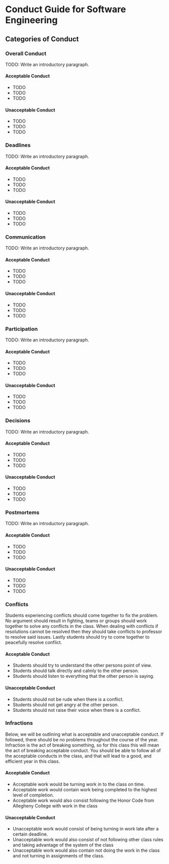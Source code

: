 # Conduct Guide for Software Engineering

## Categories of Conduct

### Overall Conduct

TODO: Write an introductory paragraph.

#### Acceptable Conduct

- TODO
- TODO
- TODO

#### Unacceptable Conduct

- TODO
- TODO
- TODO

### Deadlines

TODO: Write an introductory paragraph.

#### Acceptable Conduct

- TODO
- TODO
- TODO

#### Unacceptable Conduct

- TODO
- TODO
- TODO

### Communication

TODO: Write an introductory paragraph.

#### Acceptable Conduct

- TODO
- TODO
- TODO

#### Unacceptable Conduct

- TODO
- TODO
- TODO

### Participation

TODO: Write an introductory paragraph.

#### Acceptable Conduct

- TODO
- TODO
- TODO

#### Unacceptable Conduct

- TODO
- TODO
- TODO

### Decisions

TODO: Write an introductory paragraph.

#### Acceptable Conduct

- TODO
- TODO
- TODO

#### Unacceptable Conduct

- TODO
- TODO
- TODO

### Postmortems

TODO: Write an introductory paragraph.

#### Acceptable Conduct

- TODO
- TODO
- TODO

#### Unacceptable Conduct

- TODO
- TODO
- TODO

### Conflicts

Students experiencing conflicts should come together to fix the problem. No argument should result in fighting, teams or groups should work together to solve any conflicts in the class. When dealing with conflicts if resolutions cannot be resolved then they should take conflicts to professor to resolve said issues. Lastly students should try to come together to peacefully resolve conflict.

#### Acceptable Conduct

- Students should try to understand the other persons point of view.
- Students should talk directly and calmly to the other person.
- Students should listen to everything that the other person is saying.

#### Unacceptable Conduct

- Students should not be rude when there is a conflict.
- Students should not get angry at the other person.
- Students should not raise their voice when there is a conflict.

### Infractions

Below, we will be outlining what is acceptable and unacceptable conduct. If followed, there should be no problems
throughout the course of the year. Infraction is the act of breaking something, so for this class this will mean the act of
breaking acceptable conduct. You should be able to follow all of the acceptable conducts in the class, and that will lead
to a good, and efficient year in this class.

#### Acceptable Conduct

- Acceptable work would be turning work in to the class on time.
- Acceptable work would contain work being completed to the highest level of completion.
- Acceptable work would also consist following the Honor Code from Allegheny College with work in the class

#### Unacceptable Conduct

- Unacceptable work would consist of being turning in work late after a certain deadline.
- Unacceptable work would also consist of not following other class rules and taking advantage of the system of the class
- Unacceptable work would also contain not doing the work in the class and not turning in assignments of the class.
